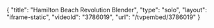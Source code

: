 {
    "title": "Hamilton Beach Revolution Blender",
    "type": "solo",
    "layout": "iframe-static",
    "videoId": "3786019",
    "url": "\/tvpembed\/3786019"
}